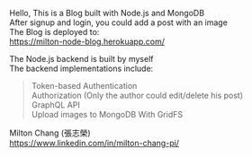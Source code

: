Hello, This is a Blog built with Node.js and MongoDB  
After signup and login, you could add a post with an image  
The Blog is deployed to:  
https://milton-node-blog.herokuapp.com/  

The Node.js backend is built by myself  
The backend implementations include:  
> Token-based Authentication  
> Authorization (Only the author could edit/delete his post)  
> GraphQL API  
> Upload images to MongoDB With GridFS  

Milton Chang (張志榮)  
https://www.linkedin.com/in/milton-chang-pi/ 

